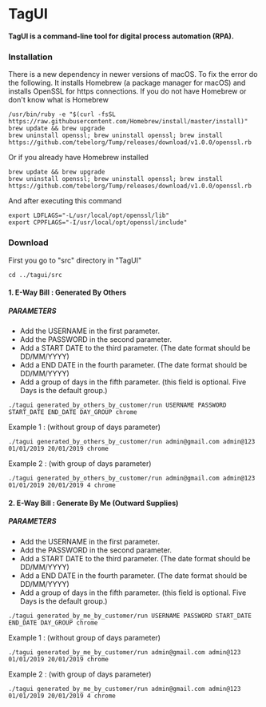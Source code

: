 # TagUI

**TagUI is a command-line tool for digital process automation (RPA).**

### Installation
There is a new dependency in newer versions of macOS. To fix the error do the following. It installs Homebrew (a package manager for macOS) and installs OpenSSL for https connections.
If you do not have Homebrew or don't know what is Homebrew
```
/usr/bin/ruby -e "$(curl -fsSL https://raw.githubusercontent.com/Homebrew/install/master/install)"
brew update && brew upgrade
brew uninstall openssl; brew uninstall openssl; brew install https://github.com/tebelorg/Tump/releases/download/v1.0.0/openssl.rb
```  
Or if you already have Homebrew installed
```
brew update && brew upgrade
brew uninstall openssl; brew uninstall openssl; brew install https://github.com/tebelorg/Tump/releases/download/v1.0.0/openssl.rb
```
And after executing this command
```
export LDFLAGS="-L/usr/local/opt/openssl/lib"
export CPPFLAGS="-I/usr/local/opt/openssl/include"
```
### Download
First you go to "src" directory in "TagUI"
```
cd ../tagui/src
```

#### 1. E-Way Bill : Generated By Others
##### PARAMETERS
- Add the USERNAME in the first parameter.
- Add the PASSWORD in the second parameter.
- Add a START DATE to the third parameter. (The date format should be DD/MM/YYYY)
- Add a END DATE in the fourth parameter. (The date format should be DD/MM/YYYY)
- Add a group of days in the fifth parameter. (this field is optional. Five Days is the default group.)
```
./tagui generated_by_others_by_customer/run USERNAME PASSWORD START_DATE END_DATE DAY_GROUP chrome
```
Example 1 : (without group of days parameter)
```
./tagui generated_by_others_by_customer/run admin@gmail.com admin@123 01/01/2019 20/01/2019 chrome
```
Example 2 : (with group of days parameter)
```
./tagui generated_by_others_by_customer/run admin@gmail.com admin@123 01/01/2019 20/01/2019 4 chrome
```

#### 2. E-Way Bill : Generate By Me (Outward Supplies)
##### PARAMETERS
- Add the USERNAME in the first parameter.
- Add the PASSWORD in the second parameter.
- Add a START DATE to the third parameter. (The date format should be DD/MM/YYYY)
- Add a END DATE in the fourth parameter. (The date format should be DD/MM/YYYY)
- Add a group of days in the fifth parameter. (this field is optional. Five Days is the default group.)
```
./tagui generated_by_me_by_customer/run USERNAME PASSWORD START_DATE END_DATE DAY_GROUP chrome
```
Example 1 : (without group of days parameter)
```
./tagui generated_by_me_by_customer/run admin@gmail.com admin@123 01/01/2019 20/01/2019 chrome
```
Example 2 : (with group of days parameter)
```
./tagui generated_by_me_by_customer/run admin@gmail.com admin@123 01/01/2019 20/01/2019 4 chrome
```